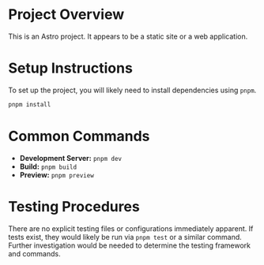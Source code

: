 # Project Overview

This is an Astro project. It appears to be a static site or a web application.

# Setup Instructions

To set up the project, you will likely need to install dependencies using `pnpm`.

```bash
pnpm install
```

# Common Commands

- **Development Server:** `pnpm dev`
- **Build:** `pnpm build`
- **Preview:** `pnpm preview`

# Testing Procedures

There are no explicit testing files or configurations immediately apparent. If tests exist, they would likely be run via `pnpm test` or a similar command. Further investigation would be needed to determine the testing framework and commands.
